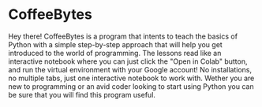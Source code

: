 # CoffeeBytes

Hey there! CoffeeBytes is a program that intents to teach the basics of Python with a simple step-by-step approach that will help you get introduced to the world of programming. The lessons read like an interactive notebook where you can just click the "Open in Colab" button, and run the virtual environment with your Google account! No installations, no multiple tabs, just one interactive notebook to work with. Wether you are new to programming or an avid coder looking to start using Python you can be sure that you will find this program useful. 
